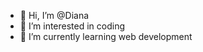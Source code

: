 - 👋 Hi, I’m @Diana
- 👀 I’m interested in coding
- 🌱 I’m currently learning web development


<!---
DianaFeya/DianaFeya is a ✨ special ✨ repository because its `README.md` (this file) appears on your GitHub profile.
You can click the Preview link to take a look at your changes.
--->

